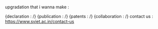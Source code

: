 upgradation that i wanna make :

{declaration : /}
{publication : /}
{patents : /}
{collaboration : /}
contact us : https://www.sviet.ac.in/contact-us
